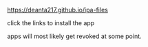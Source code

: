 https://deanta217.github.io/ipa-files

click the links to install the app

apps will most likely get revoked at some point.
